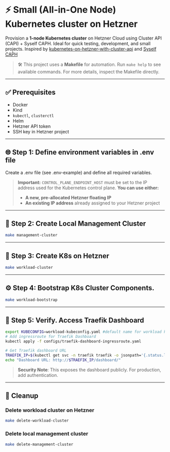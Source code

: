 # ⚡ Small (All-in-One Node) Kubernetes cluster on Hetzner

Provision a **1-node Kubernetes cluster** on Hetzner Cloud using Cluster API (CAPI) + Syself CAPH. Ideal for quick testing, development, and small projects. Inspired by [kubernetes-on-hetzner-with-cluster-api](https://community.hetzner.com/tutorials/kubernetes-on-hetzner-with-cluster-api) and [Syself CAPH](https://syself.com/docs/caph/getting-started/introduction)

> 🛠️ This project uses a **Makefile** for automation. Run `make help` to see available commands.
> For more details, inspect the Makefile directly.

---

## ✅ Prerequisites

- Docker
- Kind
- `kubectl`, `clusterctl`
- Helm
- Hetzner API token
- SSH key in Hetzner project

---

## 🌐 Step 1: Define environment variables in .env file
Create a .env file (see .env-example) and define all required variables.

> **Important:**
> `CONTROL_PLANE_ENDPOINT_HOST` must be set to the IP address used for the Kubernetes control plane.
> **You can use either:**
> - **A new, pre-allocated Hetzner floating IP**
> - **An existing IP address** already assigned to your Hetzner project

---

## 🧰 Step 2: Create Local Management Cluster

```bash
make management-cluster
```

---


## 🚀 Step 3: Create K8s on Hetzner
```bash
make workload-cluster
```

---

## ⚙️ Step 4: Bootstrap K8s Cluster Components.
```bash
make workload-bootstrap
```

---

## 🧪 Step 5: Verify. Access Traefik Dashboard
```bash
export KUBECONFIG=workload-kubeconfig.yaml #default name for workload kubeconfig
# Add ingressroute for Traefik Dashboard
kubectl apply -f configs/traefik-dashboard-ingressroute.yaml

# Get Traefik dashboard URL
TRAEFIK_IP=$(kubectl get svc -n traefik traefik -o jsonpath='{.status.loadBalancer.ingress[0].ip}')
echo "Dashboard URL: http://$TRAEFIK_IP/dashboard/"
```

> **Security Note**: This exposes the dashboard publicly. For production, add authentication.

---

## 🧹 Cleanup

### Delete workload cluster on Hetzner

```bash
make delete-workload-cluster
```

### Delete local management cluster
```bash
make delete-management-cluster
```

